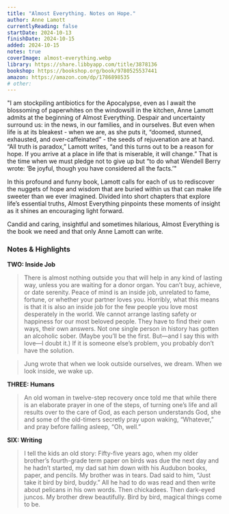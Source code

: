 ```yaml
---
title: "Almost Everything. Notes on Hope."
author: Anne Lamott
currentlyReading: false
startDate: 2024-10-13
finishDate: 2024-10-15
added: 2024-10-15
notes: true
coverImage: almost-everything.webp
library: https://share.libbyapp.com/title/3878136
bookshop: https://bookshop.org/book/9780525537441
amazon: https://amazon.com/dp/1786898535
# other: 
---
```


"I am stockpiling antibiotics for the Apocalypse, even as I await the blossoming of paperwhites on the windowsill in the kitchen, Anne Lamott admits at the beginning of Almost Everything. Despair and uncertainty surround us: in the news, in our families, and in ourselves. But even when life is at its bleakest - when we are, as she puts it, “doomed, stunned, exhausted, and over-caffeinated” - the seeds of rejuvenation are at hand. “All truth is paradox,” Lamott writes, “and this turns out to be a reason for hope. If you arrive at a place in life that is miserable, it will change.” That is the time when we must pledge not to give up but “to do what Wendell Berry wrote: ‘Be joyful, though you have considered all the facts.’"  

In this profound and funny book, Lamott calls for each of us to rediscover the nuggets of hope and wisdom that are buried within us that can make life sweeter than we ever imagined. Divided into short chapters that explore life’s essential truths, Almost Everything pinpoints these moments of insight as it shines an encouraging light forward.  

Candid and caring, insightful and sometimes hilarious, Almost Everything is the book we need and that only Anne Lamott can write.  

### Notes & Highlights
**TWO: Inside Job**  
> There is almost nothing outside you that will help in any kind of lasting way, unless you are waiting for a donor organ. You can’t buy, achieve, or date serenity. Peace of mind is an inside job, unrelated to fame, fortune, or whether your partner loves you. Horribly, what this means is that it is also an inside job for the few people you love most desperately in the world. We cannot arrange lasting safety or happiness for our most beloved people. They have to find their own ways, their own answers. Not one single person in history has gotten an alcoholic sober. (Maybe you’ll be the first. But—and I say this with love—I doubt it.) If it is someone else’s problem, you probably don’t have the solution.  

> Jung wrote that when we look outside ourselves, we dream. When we look inside, we wake up.  

**THREE: Humans**  
> An old woman in twelve-step recovery once told me that while there is an elaborate prayer in one of the steps, of turning one’s life and all results over to the care of God, as each person understands God, she and some of the old-timers secretly pray upon waking, “Whatever,” and pray before falling asleep, “Oh, well.”  

**SIX: Writing**  
> I tell the kids an old story: Fifty-five years ago, when my older brother’s fourth-grade term paper on birds was due the next day and he hadn’t started, my dad sat him down with his Audubon books, paper, and pencils. My brother was in tears. Dad said to him, “Just take it bird by bird, buddy.” All he had to do was read and then write about pelicans in his own words. Then chickadees. Then dark-eyed juncos. My brother drew beautifully. Bird by bird, magical things come to be.  

